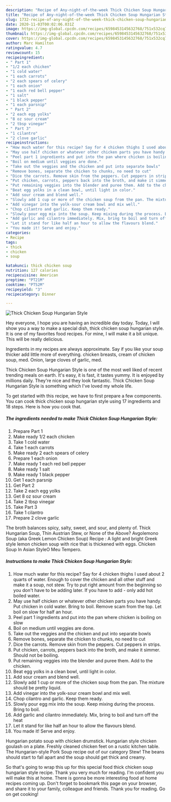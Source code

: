 ```yaml
---
description: "Recipe of Any-night-of-the-week Thick Chicken Soup Hungarian Style"
title: "Recipe of Any-night-of-the-week Thick Chicken Soup Hungarian Style"
slug: 1732-recipe-of-any-night-of-the-week-thick-chicken-soup-hungarian-style
date: 2020-11-03T00:02:06.031Z
image: https://img-global.cpcdn.com/recipes/6598453145632768/751x532cq70/thick-chicken-soup-hungarian-style-recipe-main-photo.jpg
thumbnail: https://img-global.cpcdn.com/recipes/6598453145632768/751x532cq70/thick-chicken-soup-hungarian-style-recipe-main-photo.jpg
cover: https://img-global.cpcdn.com/recipes/6598453145632768/751x532cq70/thick-chicken-soup-hungarian-style-recipe-main-photo.jpg
author: Marc Hamilton
ratingvalue: 4.7
reviewcount: 15
recipeingredient:
- " Part 1"
- "1/2 each chicken"
- "1 cold water"
- "1 each carrots"
- "2 each spears of celery"
- "1 each onion"
- "1 each red bell pepper"
- "1 salt"
- "1 black pepper"
- "1 each parsnip"
- " Part 2"
- "2 each egg yolks"
- "8 oz sour cream"
- "2 tbsp vinegar"
- " Part 3"
- "1 cilantro"
- "2 clove garlic"
recipeinstructions:
- "How much water for this recipe? Say for 4 chicken thighs I used about 2 quarts of water. Enough to cover the chicken and all other stuff and make it a soup, not stew. Try to put right amount from the beginning so you don&#39;t have to be adding later. If you have to add - only add hot boiled water."
- "May use half chicken or whatever other chicken parts you have handy. Put chicken in cold water. Bring to boil. Remove scam from the top. Let boil on slow for half an hour."
- "Peel part 1 ingredients and put into the pan where chicken is boiling on slow"
- "Boil on medium until veggies are done."
- "Take out the veggies and the chicken and put into separate bowls"
- "Remove bones, separate the chicken to chunks, no need to cut"
- "Dice the carrots. Remove skin from the peppers. Cut peppers in strips."
- "Put chicken, carrots, peppers back into the broth, and make it simmer. Should not be boiling."
- "Put remaining veggies into the blender and puree them. Add to the chicken."
- "Beat egg yolks in a clean bowl, until light in color."
- "Add sour cream and blend well."
- "Slowly add 1 cup or more of the chicken soup from the pan. The mixture should be pretty liquid."
- "Add vinegar into the yolk-sour cream bowl and mix well."
- "Chop cilantro and garlic. Keep them ready."
- "Slowly pour egg mix into the soup. Keep mixing during the process. Bring to boil."
- "Add garlic and cilantro immediately. Mix, bring to boil and turn off the heat"
- "Let it stand for like half an hour to allow the flavours blend."
- "You made it! Serve and enjoy."
categories:
- Recipe
tags:
- thick
- chicken
- soup

katakunci: thick chicken soup 
nutrition: 127 calories
recipecuisine: American
preptime: "PT21M"
cooktime: "PT52M"
recipeyield: "3"
recipecategory: Dinner

---
```



![Thick Chicken Soup Hungarian Style](https://img-global.cpcdn.com/recipes/6598453145632768/751x532cq70/thick-chicken-soup-hungarian-style-recipe-main-photo.jpg)

Hey everyone, I hope you are having an incredible day today. Today, I will show you a way to make a special dish, thick chicken soup hungarian style. It is one of my favorites food recipes. For mine, I will make it a bit unique. This will be really delicious.

Ingredients in my recipes are always approximate. Say if you like your soup thicker add little more of everything. chicken breasts, cream of chicken soup, med. Onion, large cloves of garlic, med.

Thick Chicken Soup Hungarian Style is one of the most well liked of recent trending meals on earth. It's easy, it is fast, it tastes yummy. It is enjoyed by millions daily. They're nice and they look fantastic. Thick Chicken Soup Hungarian Style is something which I've loved my whole life.


To get started with this recipe, we have to first prepare a few components. You can cook thick chicken soup hungarian style using 17 ingredients and 18 steps. Here is how you cook that.

<!--inarticleads1-->

##### The ingredients needed to make Thick Chicken Soup Hungarian Style:

1. Prepare  Part 1
1. Make ready 1/2 each chicken
1. Take 1 cold water
1. Take 1 each carrots
1. Make ready 2 each spears of celery
1. Prepare 1 each onion
1. Make ready 1 each red bell pepper
1. Make ready 1 salt
1. Make ready 1 black pepper
1. Get 1 each parsnip
1. Get  Part 2
1. Take 2 each egg yolks
1. Get 8 oz sour cream
1. Take 2 tbsp vinegar
1. Take  Part 3
1. Take 1 cilantro
1. Prepare 2 clove garlic


The broth balances spicy, salty, sweet, and sour, and plenty of. Thick Hungarian Soup, Thin Austrian Stew, or None of the Above? Avgolemono Soup (aka Greek Lemon Chicken Soup) Recipe : A light and bright Greek style lemon chicken soup with rice that is thickened with eggs. Chicken Soup In Asian StyleO Meu Tempero. 

<!--inarticleads2-->

##### Instructions to make Thick Chicken Soup Hungarian Style:

1. How much water for this recipe? Say for 4 chicken thighs I used about 2 quarts of water. Enough to cover the chicken and all other stuff and make it a soup, not stew. Try to put right amount from the beginning so you don&#39;t have to be adding later. If you have to add - only add hot boiled water.
1. May use half chicken or whatever other chicken parts you have handy. Put chicken in cold water. Bring to boil. Remove scam from the top. Let boil on slow for half an hour.
1. Peel part 1 ingredients and put into the pan where chicken is boiling on slow
1. Boil on medium until veggies are done.
1. Take out the veggies and the chicken and put into separate bowls
1. Remove bones, separate the chicken to chunks, no need to cut
1. Dice the carrots. Remove skin from the peppers. Cut peppers in strips.
1. Put chicken, carrots, peppers back into the broth, and make it simmer. Should not be boiling.
1. Put remaining veggies into the blender and puree them. Add to the chicken.
1. Beat egg yolks in a clean bowl, until light in color.
1. Add sour cream and blend well.
1. Slowly add 1 cup or more of the chicken soup from the pan. The mixture should be pretty liquid.
1. Add vinegar into the yolk-sour cream bowl and mix well.
1. Chop cilantro and garlic. Keep them ready.
1. Slowly pour egg mix into the soup. Keep mixing during the process. Bring to boil.
1. Add garlic and cilantro immediately. Mix, bring to boil and turn off the heat
1. Let it stand for like half an hour to allow the flavours blend.
1. You made it! Serve and enjoy.


Hungarian potato soup with chicken drumstick. Hungarian style chicken goulash on a plate. Freshly cleaned chicken feet on a rustic kitchen table. The Hungarian-style Pork Soup recipe out of our category Stew! The beans should start to fall apart and the soup should get thick and creamy. 

So that's going to wrap this up for this special food thick chicken soup hungarian style recipe. Thank you very much for reading. I'm confident you will make this at home. There is gonna be more interesting food at home recipes coming up. Don't forget to bookmark this page on your browser, and share it to your family, colleague and friends. Thank you for reading. Go on get cooking!
